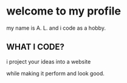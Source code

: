 # welcome to my profile

my name is A. L. and i code as a hobby.

## WHAT I CODE?

i project your ideas into a website

while making it perform and look good.
